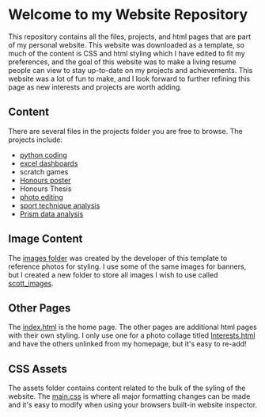 # Welcome to my Website Repository #
This repository contains all the files, projects, and html pages that are part of my personal website. 
This website was downloaded as a template, so much of the content is CSS and html styling which I have edited to fit my preferences, and the goal of this website was to make a living resume people can view to stay up-to-date on my projects and achievements. This website was a lot of fun to make, and I look forward to further refining this page as new interests and projects are worth adding.

## Content ##
There are several files in the projects folder you are free to browse. 
The projects include: 
- [python coding](/projects/KNES381_Python_Project.ipynb)
- [excel dashboards](/projects/athlete-performance-dataset-II.xlsx)
- scratch games
- [Honours poster](/scott_images/Honours_Poster.png)
- Honours Thesis
- [photo editing](/scott_images/Skiing_everest.png)
- [sport technique analysis](/projects/2025-03-27_11-29-42(1).mp4)
- [Prism data analysis](Significant_Results.png)

## Image Content ##
The [images folder](/images) was created by the developer of this template to reference photos for styling. I use some of the same images for banners, but I created a new folder to store all images I wish to use called [scott_images](/scott_images). 

## Other Pages ##
The [index.html](/index.html) is the home page. The other pages are additional html pages with their own styling. I only use one for a photo collage titled [Interests.html](/Interests.html) and have the others unlinked from my homepage, but it's easy to re-add!

## CSS Assets ##
The assets folder contains content related to the bulk of the syling of the website. The [main.css](/assets/css/main.css) is where all major formatting changes can be made and it's easy to modify when using your browsers built-in website inspector.
